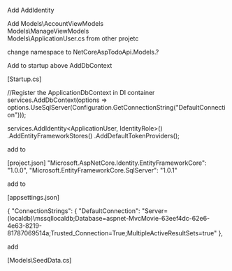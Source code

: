 Add AddIdentity

Add 
	Models\AccountViewModels\
	Models\ManageViewModels\
	Models\ApplicationUser.cs
from other projetc

change namespace to NetCoreAspTodoApi.Models.?

Add to startup above AddDbContext

[Startup.cs]

//Register the ApplicationDbContext in DI container
services.AddDbContext<ApplicationDbContext>(options =>
    options.UseSqlServer(Configuration.GetConnectionString("DefaultConnection")));

services.AddIdentity<ApplicationUser, IdentityRole>()
    .AddEntityFrameworkStores<ApplicationDbContext>()
    .AddDefaultTokenProviders();

add to 

[project.json]
    "Microsoft.AspNetCore.Identity.EntityFrameworkCore": "1.0.0",
    "Microsoft.EntityFrameworkCore.SqlServer": "1.0.1"

add to 

[appsettings.json]

{
  "ConnectionStrings": {
    "DefaultConnection": "Server=(localdb)\\mssqllocaldb;Database=aspnet-MvcMovie-63eef4dc-62e6-4e63-8219-81787069514a;Trusted_Connection=True;MultipleActiveResultSets=true"
  },

add

[Models\SeedData.cs]
